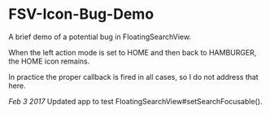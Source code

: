 # FSV-Icon-Bug-Demo

A brief demo of a potential bug in FloatingSearchView.

When the left action mode is set to HOME and then back to HAMBURGER, the HOME icon remains.

In practice the proper callback is fired in all cases, so I do not address that here.

*Feb 3 2017*
Updated app to test FloatingSearchView#setSearchFocusable().
